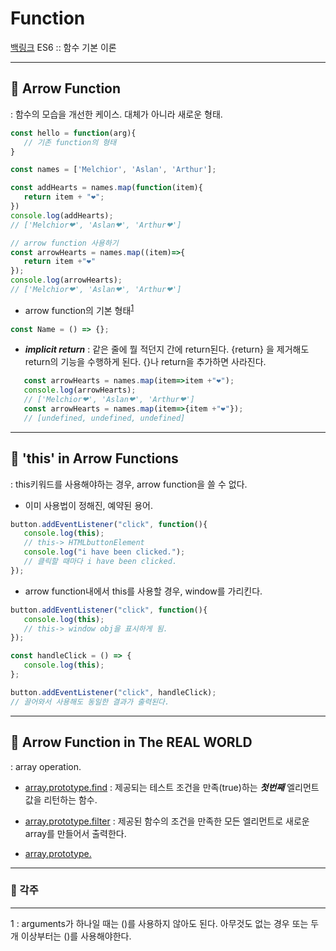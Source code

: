 # Function
[백링크](./README)
ES6 :: 함수 기본 이론


---
## 🔹 Arrow Function
: 함수의 모습을 개선한 케이스. 대체가 아니라 새로운 형태.

```javascript
const hello = function(arg){
   // 기존 function의 형태
}

const names = ['Melchior', 'Aslan', 'Arthur'];

const addHearts = names.map(function(item){
   return item + "❤";
})
console.log(addHearts);
// ['Melchior❤', 'Aslan❤', 'Arthur❤']

// arrow function 사용하기
const arrowHearts = names.map((item)=>{
   return item +"❤"
});
console.log(arrowHearts);
// ['Melchior❤', 'Aslan❤', 'Arthur❤']
```

- arrow function의 기본 형태<sup>[1](#footnote_1)</sup>
```javascript
const Name = () => {};
```


- ***implicit return*** : 같은 줄에 뭘 적던지 간에 return된다. {return} 을 제거해도 return의 기능을 수행하게 된다. {}나 return을 추가하면 사라진다.
   
```javascript
   const arrowHearts = names.map(item=>item +"❤");
   console.log(arrowHearts);
   // ['Melchior❤', 'Aslan❤', 'Arthur❤']
   const arrowHearts = names.map(item=>{item +"❤"});
   // [undefined, undefined, undefined]
   ```


---
## 🔹 'this' in Arrow Functions
: this키워드를 사용해야하는 경우, arrow function을 쓸 수 없다.

- 이미 사용법이 정해진, 예약된 용어.
```javascript
button.addEventListener("click", function(){
   console.log(this);
   // this-> HTMLbuttonElement
   console.log("i have been clicked.");
   // 클릭할 때마다 i have been clicked.
});
```
- arrow function내에서 this를 사용할 경우, window를 가리킨다. 
```js
button.addEventListener("click", function(){
   console.log(this);
   // this-> window obj을 표시하게 됨.
});

const handleClick = () => {
   console.log(this);
};

button.addEventListener("click", handleClick);
// 끌어와서 사용해도 동일한 결과가 출력된다.
```


---
## 🔹 Arrow Function in The REAL WORLD
: array operation.

- [array.prototype.find](https://developer.mozilla.org/ko/docs/Web/JavaScript/Reference/Global_Objects/Array/find)
: 제공되는 테스트 조건을 만족(true)하는 ***첫번째*** 엘리먼트 값을 리턴하는 함수.

- [array.prototype.filter](https://developer.mozilla.org/ko/docs/Web/JavaScript/Reference/Global_Objects/Array/filter)
: 제공된 함수의 조건을 만족한 모든 엘리먼트로 새로운 array를 만들어서 출력한다.

- [array.prototype.]()

---
### 🔸 각주
---
<a name="footnote_1">1</a> : arguments가 하나일 때는 ()를 사용하지 않아도 된다. 아무것도 없는 경우 또는 두개 이상부터는 ()를 사용해야한다.